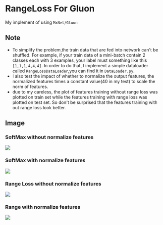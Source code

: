 # RangeLoss For Gluon

My implement of <Range Loss for Deep Face Recognition with Long-tail> using `MxNet/Gluon`

## Note

- To simplify the problem,the train data that are fed into network can't be shuffled. For example, if your train data of a mini-batch contain 2 classes each with 3 examples, your label must something like this `[1,1,1,4,4,4]`. In order to do that, I implement a simple dataloader called `RangeLossDataLoader`,you can find it in `DataLoader.py`.
- I also test the impact of whether to normalize the output features, the normalized features times a constant value(40 in my test) to scale the norm of features.
- due to my careless, the plot of features training without range loss was plotted on train set while the features training with range loss was plotted on test set. So don't be surprised that the features training  with out range loss look better.

## Image

### SoftMax without normalize features

<img src="Image/softmax#withoutNorm/6.png"></img>

### SoftMax with normalize features

<img src="Image/softmax#Norm/5.png"></img>

### Range Loss without normalize features

<img src="Image/RangeLoss#withoutNorm/5.png"></img>

### Range with normalize features

<img src="Image/RangeLoss#Norm/6.png"></img>





